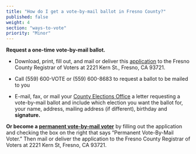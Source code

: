 ```yaml
---
title: "How do I get a vote-by-mail ballot in Fresno County?"
published: false
weight: 4
section: "ways-to-vote"
priority: "Minor"
---
```

**Request a one-time vote-by-mail ballot.**   

- Download, print, fill out, and mail or deliver this [application](http://www.co.fresno.ca.us/home/showdocument?id=2659) to the Fresno County Registrar of Voters at 2221 Kern St., Fresno, CA 93721.   

- Call (559) 600-VOTE or (559) 600-8683 to request a ballot to be mailed to you   

- E-mail, fax, or mail your [County Elections Office](#section-election-office-contact) a letter requesting a vote-by-mail ballot and include which election you want the ballot for, your name, address, mailing address (if different), birthday and **signature.**  

**Or become a [permanent vote-by-mail voter](http://www.co.fresno.ca.us/home/showdocument?id=2659)** by filling out the application and checking the box on the right that says “Permanent Vote-By-Mail Voter.” Then mail or deliver the application to the Fresno County Registrar of Voters at 2221 Kern St, Fresno, CA 93721. 
